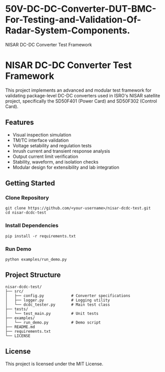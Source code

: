 # 50V-DC-DC-Converter-DUT-BMC-For-Testing-and-Validation-Of-Radar-System-Components.
<!DOCTYPE html>
<html lang="en">
<head>
    <meta charset="UTF-8">
    <meta name="viewport" content="width=device-width, initial-scale=1.0">
     NISAR DC-DC Converter Test Framework
</head>
<body>
    <h1>NISAR DC-DC Converter Test Framework</h1>
    <p>This project implements an advanced and modular test framework for validating package-level DC-DC converters used in ISRO's NISAR satellite project, specifically the SD50F401 (Power Card) and SD50F302 (Control Card).</p>
    <h2> Features</h2>
    <ul>
        <li>Visual inspection simulation</li>
        <li>TM/TC interface validation</li>
        <li>Voltage setability and regulation tests</li>
        <li>Inrush current and transient response analysis</li>
        <li>Output current limit verification</li>
        <li>Stability, waveform, and isolation checks</li>
        <li>Modular design for extensibility and lab integration</li>
    </ul>
    <h2> Getting Started</h2>
    <h3>Clone Repository</h3>
    <pre><code>git clone https://github.com/&lt;your-username&gt;/nisar-dcdc-test.git
cd nisar-dcdc-test</code></pre>
    <h3>Install Dependencies</h3>
    <pre><code>pip install -r requirements.txt</code></pre>
    <h3>Run Demo</h3>
    <pre><code>python examples/run_demo.py</code></pre>
    <h2> Project Structure</h2>
    <pre><code>nisar-dcdc-test/
├── src/
│   ├── config.py            # Converter specifications
│   ├── logger.py            # Logging utility
│   └── dcdc_tester.py       # Main test class
├── tests/
│   └── test_main.py         # Unit tests
├── examples/
│   └── run_demo.py          # Demo script
├── README.md
├── requirements.txt
└── LICENSE</code></pre>
    <h2> License</h2>
    <p>This project is licensed under the MIT License.</p>
</body>
</html>
